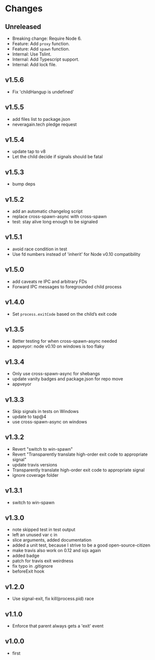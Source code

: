 # Changes

## Unreleased

* Breaking change: Require Node 6.
* Feature: Add `proxy` function.
* Feature: Add `spawn` function.
* Internal: Use Tslint.
* Internal: Add Typescript support.
* Internal: Add lock file.


## v1.5.6

* Fix 'childHangup is undefined'

## v1.5.5

* add files list to package.json
* neveragain.tech pledge request

## v1.5.4

* update tap to v8
* Let the child decide if signals should be fatal

## v1.5.3

* bump deps

## v1.5.2

* add an automatic changelog script
* replace cross-spawn-async with cross-spawn
* test: stay alive long enough to be signaled

## v1.5.1

* avoid race condition in test
* Use fd numbers instead of 'inherit' for Node v0.10 compatibility

## v1.5.0

* add caveats re IPC and arbitrary FDs
* Forward IPC messages to foregrounded child process

## v1.4.0

* Set `process.exitCode` based on the child’s exit code

## v1.3.5

* Better testing for when cross-spawn-async needed
* appveyor: node v0.10 on windows is too flaky

## v1.3.4

* Only use cross-spawn-async for shebangs
* update vanity badges and package.json for repo move
* appveyor

## v1.3.3

* Skip signals in tests on Windows
* update to tap@4
* use cross-spawn-async on windows

## v1.3.2

* Revert "switch to win-spawn"
* Revert "Transparently translate high-order exit code to appropriate signal"
* update travis versions
* Transparently translate high-order exit code to appropriate signal
* ignore coverage folder

## v1.3.1

* switch to win-spawn

## v1.3.0

* note skipped test in test output
* left an unused var c in
* slice arguments, added documentation
* added a unit test, because I strive to be a good open-source-citizen
* make travis also work on 0.12 and iojs again
* added badge
* patch for travis exit weirdness
* fix typo in .gitignore
* beforeExit hook

## v1.2.0

* Use signal-exit, fix kill(process.pid) race

## v1.1.0

* Enforce that parent always gets a 'exit' event

## v1.0.0

* first
